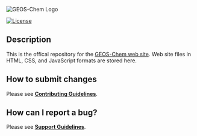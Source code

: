 ![GEOS-Chem Logo](https://github.com/geoschem/geoschem.github.io/blob/main/img/GEOS-Chem_Logo_Light_Background.svg)

[![License](https://img.shields.io/badge/License-MIT-blue.svg)](https://github.com/geoschem/geoschem.github.io/blob/master/LICENSE.txt)

## Description
This is the offical repository for the [GEOS-Chem web site](https://geoschem.github.io).  Web site files in HTML, CSS, and JavaScript formats are stored here.

## How to submit changes
Please see **[Contributing Guidelines](https://github.com/geoschem/geoschem.github.io/blob/main/CONTRIBUTING.md)**.

## How can I report a bug?
Please see **[Support Guidelines](https://github.com/geoschem/geoschem.github.io/blob/main/SUPPORT.md)**.
